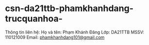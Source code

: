 # csn-da21ttb-phamkhanhdang-trucquanhoa-
Thông tin liên hệ:
Họ và tên: Phạm Khánh Đăng 
Lớp: DA21TTB
MSSV: 110121009
Email: phamkhanhdang101@gmail.com
